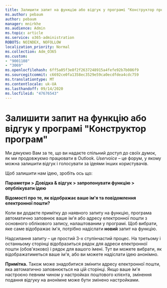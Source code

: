 ```yaml
---
title: Залишити запит на функцію або відгук у програмі "Конструктор програм"
ms.author: pebaum
author: pebaum
manager: mnirkhe
ms.audience: Admin
ms.topic: article
ms.service: o365-administration
ROBOTS: NOINDEX, NOFOLLOW
localization_priority: Normal
ms.collection: Adm_O365
ms.custom:
- "9001108"
- "3069"
ms.openlocfilehash: 6ff5a05f3e8f2f2637248915a4fefe92b7b086f9
ms.sourcegitcommit: c6692ce0fa1358ec3529e59ca0ecdfdea4cdc759
ms.translationtype: MT
ms.contentlocale: uk-UA
ms.lasthandoff: 09/14/2020
ms.locfileid: "47676543"
---
```

# <a name="leave-a-feature-request-or-feedback-on-app-design"></a>Залишити запит на функцію або відгук у програмі "Конструктор програм"

Ми дякуємо Вам за те, що ви надаєте спільний доступ до своїх думок, як ми продовжуємо працювати в Outlook. *Uservoice* – це форум, у якому можна залишити відгук і голосувати за ідеями інших користувачів.  

Щоб залишити нам ідею, зробіть ось що: 

**Параметри > Довідка & відгук > запропонувати функцію > опублікувати ідею** 

**Відомості про те, як відображає ваше ім'я та повідомлення електронної пошти?**

Коли ви додаєте примітку до наявного запиту на функцію, програма автоматично заповнює ваше ім'я або адресу електронної пошти з основного облікового запису, налаштованим у програмі. Щоб вибрати, яке саме відображає ім'я, потрібно надіслати **новий** запит на функцію. 

Надсилання запиту – це простий 3-х ступінчастий процес. На третьому і останньому сторінці відобразиться рядок для адреси електронної пошти (обов'язково) і рядок для вашого імені. Тут ви можете вибрати, як відображатиметься ваше ім'я, або ви можете надіслати ідею анонімно. 

**Примітка.** Також може знадобитися змінити адресу електронної пошти, яка автоматично заповнюється на цій сторінці. Якщо ваше ім'я настроєно певним чином у настройках поштового клієнта, змінення подання відгуку на анонімне може бути змінено настройками. 
